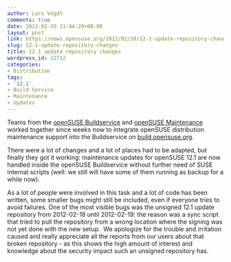 ```yaml
---
author: Lars Vogdt
comments: true
date: 2012-02-20 11:44:29+00:00
layout: post
link: https://news.opensuse.org/2012/02/20/12-1-update-repository-changes/
slug: 12-1-update-repository-changes
title: 12.1 update repository changes
wordpress_id: 12712
categories:
- Distribution
tags:
- '12.1'
- Build Service
- Maintenance
- Updates
---
```


Teams from the [openSUSE Buildservice](//en.opensuse.org/openSUSE:Build_Service_team) and [openSUSE Maintenance](//en.opensuse.org/openSUSE:Maintenance_team) worked together since weeks now to integrate openSUSE distribution maintenance support into the Buildservice on [build.opensuse.org](//build.opensuse.org/).

There were a lot of changes and a lot of places had to be adapted, but finally they got it working: maintenance updates for openSUSE 12.1 are now handled inside the openSUSE Buildservice without further need of SUSE internal scripts (well: we still will have some of them running as backup for a while now).

As a lot of people were involved in this task and a lot of code has been written, some smaller bugs might still be included, even if everyone tries to avoid failures. One of the most visible bugs was the unsigned 12.1 update repository from 2012-02-18 until 2012-02-19: the reason was a sync script that tried to pull the repository from a wrong location where the signing was not yet done with the new setup.  We apologize for the trouble and irritation caused and really appreciate all the reports from our users about that broken repository - as this shows the high amount of interest and knowledge about the security impact such an unsigned repository has.
